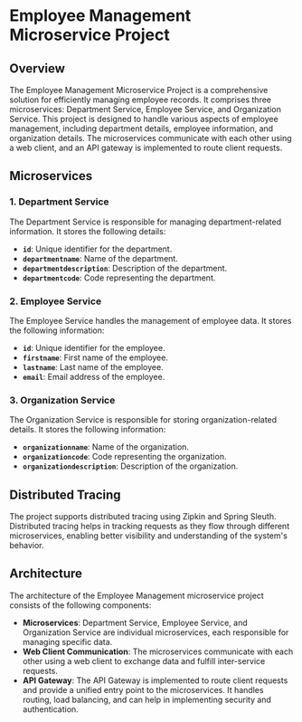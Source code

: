 # Employee Management Microservice Project


## Overview

The Employee Management Microservice Project is a comprehensive solution for efficiently managing employee records. It comprises three microservices: Department Service, Employee Service, and Organization Service. This project is designed to handle various aspects of employee management, including department details, employee information, and organization details. The microservices communicate with each other using a web client, and an API gateway is implemented to route client requests.

## Microservices

### 1. Department Service

The Department Service is responsible for managing department-related information. It stores the following details:

- **`id`**: Unique identifier for the department.
- **`departmentname`**: Name of the department.
- **`departmentdescription`**: Description of the department.
- **`departmentcode`**: Code representing the department.

### 2. Employee Service

The Employee Service handles the management of employee data. It stores the following information:

- **`id`**: Unique identifier for the employee.
- **`firstname`**: First name of the employee.
- **`lastname`**: Last name of the employee.
- **`email`**: Email address of the employee.

### 3. Organization Service

The Organization Service is responsible for storing organization-related details. It stores the following information:

- **`organizationname`**: Name of the organization.
- **`organizationcode`**: Code representing the organization.
- **`organizationdescription`**: Description of the organization.

## Distributed Tracing

The project supports distributed tracing using Zipkin and Spring Sleuth. Distributed tracing helps in tracking requests as they flow through different microservices, enabling better visibility and understanding of the system's behavior.

## Architecture

The architecture of the Employee Management microservice project consists of the following components:

- **Microservices**: Department Service, Employee Service, and Organization Service are individual microservices, each responsible for managing specific data.
- **Web Client Communication**: The microservices communicate with each other using a web client to exchange data and fulfill inter-service requests.
- **API Gateway**: The API Gateway is implemented to route client requests and provide a unified entry point to the microservices. It handles routing, load balancing, and can help in implementing security and authentication.
